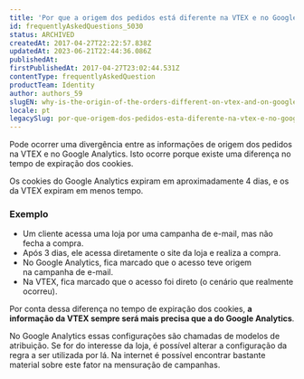 ```yaml
---
title: 'Por que a origem dos pedidos está diferente na VTEX e no Google Analytics?'
id: frequentlyAskedQuestions_5030
status: ARCHIVED
createdAt: 2017-04-27T22:22:57.838Z
updatedAt: 2023-06-21T22:44:36.086Z
publishedAt: 
firstPublishedAt: 2017-04-27T23:02:44.531Z
contentType: frequentlyAskedQuestion
productTeam: Identity
author: authors_59
slugEN: why-is-the-origin-of-the-orders-different-on-vtex-and-on-google-analytics
locale: pt
legacySlug: por-que-origem-dos-pedidos-esta-diferente-na-vtex-e-no-google-analytics
---
```


Pode ocorrer uma divergência entre as informações de origem dos pedidos na VTEX e no Google Analytics. Isto ocorre porque existe uma diferença no tempo de expiração dos cookies.

Os cookies do Google Analytics expiram em aproximadamente 4 dias, e os da VTEX expiram em menos tempo.

### Exemplo

- Um cliente acessa uma loja por uma campanha de e-mail, mas não fecha a compra.
- Após 3 dias, ele acessa diretamente o site da loja e realiza a compra.
- No Google Analytics, fica marcado que o acesso teve origem na campanha de e-mail.
- Na VTEX, fica marcado que o acesso foi direto (o cenário que realmente ocorreu).

Por conta dessa diferença no tempo de expiração dos cookies, **a informação da VTEX sempre será mais precisa que a do Google Analytics**.

No Google Analytics essas configurações são chamadas de modelos de atribuição. Se for do interesse da loja, é possível alterar a configuração da regra a ser utilizada por lá. Na internet é possível encontrar bastante material sobre este fator na mensuração de campanhas.
